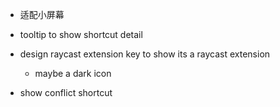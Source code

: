 - 适配小屏幕
- tooltip to show shortcut detail
- design raycast extension key to show its a raycast extension

  - maybe a dark icon

- show conflict shortcut
